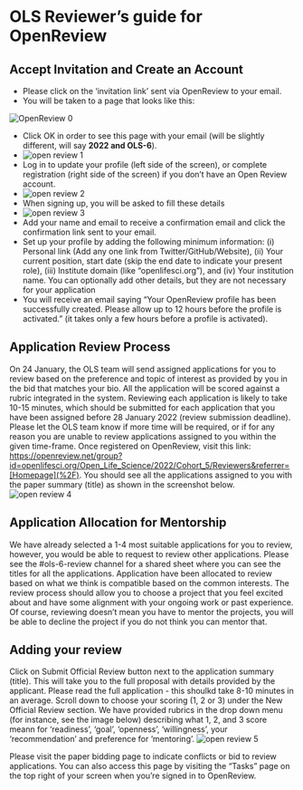 # OLS Reviewer’s guide for OpenReview
## Accept Invitation and Create an Account
* Please click on the ‘invitation link’ sent via OpenReview to your email.
* You will be taken to a page that looks like this:

![OpenReview 0](https://user-images.githubusercontent.com/30540958/179065006-da966abd-b91d-43a6-9744-830334cd7fc3.png)
* Click OK in order to see this page with your email (will be slightly different, will say **2022 and OLS-6**).
* ![open review 1](https://user-images.githubusercontent.com/30540958/179070348-a68f3a73-d9e2-46c1-9acc-3d8d2fa11d10.png)
* Log in to update your profile (left side of the screen), or complete registration (right side of the screen) if you don’t have an Open Review account.
* ![open review 2](https://user-images.githubusercontent.com/30540958/179070602-1a676675-c498-48d1-a48c-9ab44461dad7.png)
* When signing up, you will be asked to fill these details
* ![open review 3](https://user-images.githubusercontent.com/30540958/179070727-ec786aa0-8a43-4877-80dc-f4245722a80a.png)
* Add your name and email to receive a confirmation email and click the confirmation link sent to your email.
* Set up your profile by adding the following minimum information: (i) Personal link (Add any one link from Twitter/GitHub/Website), (ii) Your current position, start date (skip the end date to indicate your present role), (iii) Institute domain (like “openlifesci.org”), and (iv) Your institution name. You can optionally add other details, but they are not necessary for your application
* You will receive an email saying “Your OpenReview profile has been successfully created. Please allow up to 12 hours before the profile is activated.” (it takes only a few hours before a profile is activated).
## Application Review Process
On 24 January, the OLS team will send assigned applications for you to review based on the preference and topic of interest as provided by you in the bid that matches your bio.
All the application will be scored against a rubric integrated in the system.
Reviewing each application is likely to take 10-15 minutes, which should be submitted for each application that you have been assigned before 28 January 2022 (review submission deadline).
Please let the OLS team know if more time will be required, or if for any reason you are unable to review applications assigned to you within the given time-frame.
Once registered on OpenReview, visit this link: https://openreview.net/group?id=openlifesci.org/Open_Life_Science/2022/Cohort_5/Reviewers&referrer=[Homepage](%2F).
You should see all the applications assigned to you with the paper summary (title) as shown in the screenshot below.
![open review 4](https://user-images.githubusercontent.com/30540958/179071308-b86bb7e6-602d-40c2-924d-5f6d91f592d8.png)
## Application Allocation for Mentorship
We have already selected a 1-4 most suitable applications for you to review, however, you would be able to request to review other applications.
Please see the #ols-6-review channel for a shared sheet where you can see the titles for all the applications.
Application have been allocated to review based on what we think is compatible based on the common interests.
The review process should allow you to choose a project that you feel excited about and have some alignment with your ongoing work or past experience.
Of course, reviewing doesn’t mean you have to mentor the projects, you will be able to decline the project if you do not think you can mentor that.
## Adding your review
Click on Submit Official Review button next to the application summary (title).
This will take you to the full proposal with details provided by the applicant.
Please read the full application - this shoulkd take 8-10 minutes in an average.
Scroll down to choose your scoring (1, 2 or 3) under the New Official Review section.
We have provided rubrics in the drop down menu (for instance, see the image below) describing what 1, 2, and 3 score meann for ‘readiness’, ‘goal’, ‘openness’, ‘willingness’, your ‘recommendation’ and preference for ‘mentoring’.
![open review 5](https://user-images.githubusercontent.com/30540958/179071628-23b6c225-8e64-4b81-bc9f-96c270031624.png)

Please visit the paper bidding page to indicate conflicts or bid to review applications. You can also access this page by visiting the “Tasks” page on the top right of your screen when you’re signed in to OpenReview.
